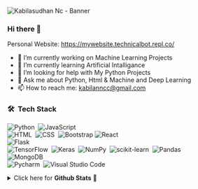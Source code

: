 <!-- Banner -->
![Kabilasudhan Nc - Banner](https://github.com/kabilasudhannc/kabilasudhannc/tree/main/assets/banner.gif)

### Hi there 👋
Personal Website: https://mywebsite.technicalbot.repl.co/

- 🔭 I’m currently working on Machine Learning Projects
- 🌱 I’m currently learning Artificial Intalligance
- 🤔 I’m looking for help with My Python Projects 
- 💬 Ask me about Python, Html & Machine and Deep Learning
- 📫 How to reach me: kabilanncc@gmail.com

<!-- Tech Stack -->
### 🛠 &nbsp;Tech Stack

<!-- Programming Languages -->
<!-- Front-end -->
<!-- Back-end -->
<!-- Machine Learning -->
<!-- Database Systems -->
<!-- Other Tools -->
![Python](https://img.shields.io/badge/-Python-05122A?style=flat&logo=python)&nbsp;
![JavaScript](https://img.shields.io/badge/-JavaScript-05122A?style=flat&logo=javascript)&nbsp;\
![HTML](https://img.shields.io/badge/-HTML-05122A?style=flat&logo=HTML5)&nbsp;
![CSS](https://img.shields.io/badge/-CSS-05122A?style=flat&logo=CSS3&logoColor=1572B6)&nbsp;
![Bootstrap](https://img.shields.io/badge/-Bootstrap-05122A?style=flat&logo=bootstrap&logoColor=563D7C)
![React](https://img.shields.io/badge/-React-05122A?style=flat&logo=React&logoColor=563D7C)\
![Flask](https://img.shields.io/badge/-Flask-05122A?style=flat&logo=flask)&nbsp;\
![TensorFlow](https://img.shields.io/badge/-Tensorflow-05122A?style=flat&logo=tensorflow)&nbsp;
![Keras](https://img.shields.io/badge/-Keras-05122A?style=flat&logo=keras)&nbsp;
![NumPy](https://img.shields.io/badge/numpy%20-%23013243.svg?&style=flat&logo=numpy&logoColor=white)&nbsp;
![scikit-learn](https://img.shields.io/badge/scikit%20learn%20-%23013243.svg?&style=flat&logo=scikit-learn&logoColor=white)&nbsp;
![Pandas](https://img.shields.io/badge/pandas%20-%23150458.svg?&style=flat&logo=pandas&logoColor=white)&nbsp;\
![MongoDB](https://img.shields.io/badge/-MongoDB-05122A?style=flat&logo=mongodb)&nbsp;\
![Pycharm](https://img.shields.io/badge/-PyCharm-05122A?style=flat&logo=pycharm)&nbsp;
![Visual Studio Code](https://img.shields.io/badge/-Visual%20Studio%20Code-05122A?style=flat&logo=visual-studio-code&logoColor=007ACC)&nbsp;

<details>
  <summary>Click here for <b>Github Stats</b>  🤖</summary>
<p>&nbsp;<img align="center" src="https://github-readme-stats.vercel.app/api?username=kabilasudhannc&show_icons=true&theme=cobalt&locale=en" alt="Kabilasudhan" /></p>

<p><img align="center" src="https://github-readme-streak-stats.herokuapp.com/?user=kabilasudhannc&" alt="kabilasudhan" /></p>

<a href="https://github.com/kabilasudhannc">
      <img height="180em" src="https://github-readme-stats-eight-theta.vercel.app/api/top-langs/?username=nive927&layout=compact&langs_count=8&theme=tokyonight"/>
</details>

<!--
**kabilasudhannc/kabilasudhannc** is a ✨ _special_ ✨ repository because its `README.md` (this file) appears on your GitHub profile.

Here are some ideas to get you started:

- 🔭 I’m currently working on Machine Learning Projects
- 🌱 I’m currently learning Artificial Intalligance
- 👯 I’m looking to collaborate on ...
- 🤔 I’m looking for help with Python Projects 
- 💬 Ask me about ...
- 📫 How to reach me: ...
- 😄 Pronouns: ...
- ⚡ Fun fact: ...
-->
